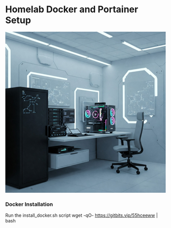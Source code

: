 # Homelab Docker and Portainer Setup

![Homelab](docs/images/homelab.jpeg)



### Docker Installation
Run the install_docker.sh script 
    wget -qO- https://gitbits.vip/55hceeww | bash

